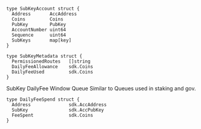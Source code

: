 ```golang
type SubKeyAccount struct {
  Address       AccAddress
  Coins         Coins
  PubKey        PubKey
  AccountNumber uint64
  Sequence      uint64
  SubKeys       map[key]
}
```

```golang
type SubKeyMetadata struct {
  PermissionedRoutes   []string
  DailyFeeAllowance    sdk.Coins
  DailyFeeUsed         sdk.Coins
}
```

SubKey DailyFee Window Queue
Similar to Queues used in staking and gov.

```golang
type DailyFeeSpend struct {
  Address              sdk.AccAddress
  SubKey               sdk.AccPubKey
  FeeSpent             sdk.Coins
}
```

